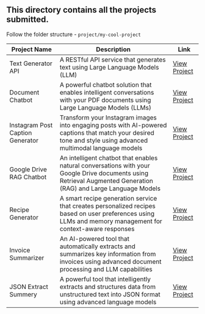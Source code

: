 ## This directory contains all the projects submitted. 

Follow the folder structure - `project/my-cool-project`

| Project Name | Description | Link |
|-------------|-------------|------|
| Text Generator API | A RESTful API service that generates text using Large Language Models (LLM) | [View Project](./text-generator-api/) |
| Document Chatbot | A powerful chatbot solution that enables intelligent conversations with your PDF documents using Large Language Models (LLMs) | [View Project](./document-chatbot/) |
| Instagram Post Caption Generator | Transform your Instagram images into engaging posts with AI-powered captions that match your desired tone and style using advanced multimodal language models | [View Project](./instagram-post-caption-generator/) |
| Google Drive RAG Chatbot | An intelligent chatbot that enables natural conversations with your Google Drive documents using Retrieval Augmented Generation (RAG) and Large Language Models | [View Project](./google-drive-rag-chatbot/) |
| Recipe Generator | A smart recipe generation service that creates personalized recipes based on user preferences using LLMs and memory management for context-aware responses | [View Project](./recipe-generator/) |
| Invoice Summarizer | An AI-powered tool that automatically extracts and summarizes key information from invoices using advanced document processing and LLM capabilities | [View Project](./invoice-summarizer/) |
| JSON Extract Summery | A powerful tool that intelligently extracts and structures data from unstructured text into JSON format using advanced language models | [View Project](./json-extract-summery/) |



